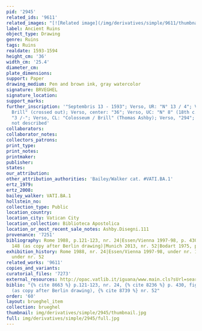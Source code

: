 ```yaml
---
pid: '2945'
related_ids: '9611'
related_images: "[![Related image](/img/derivatives/simple/9611/thumbnail.jpg)](/brughel/9611)"
label: Ancient Ruins
object_type: Drawing
genre: Ruins
tags: Ruins
realdate: 1593-1594
height_cm: '36'
width_cm: '25.4'
diameter_cm: 
plate_dimensions: 
support: Paper
drawing_medium: Pen and brown ink, gray watercolor
signature: BRVEGHEL
signature_location: 
support_marks: 
further_inscription: '"Septembris 13 - 1593"; Verso, UR: "N° 13 / 4"; Verso, "Paul
  Brill" (crossed out); Verso, center: "36"; Verso, UC: "N° 8" (18th c.); Verso, right:
  "3 /-"; Verso, CL: "Colosseum / Brill" (Thomas Ashby); Verso, "294"; Watermark:
  not described'
collaborators: 
collaborator_notes: 
collectors_patrons: 
print_type: 
print_notes: 
printmaker: 
publisher: 
states: 
our_attribution: 
other_attribution_authorities: 'Bailey/Walker cat. #VATI.BA.1'
ertz_1979: 
ertz_2008: 
bailey_walker: VATI.BA.1
hollstein_no: 
collection_type: Public
location_country: 
location_city: Vatican City
location_collection: Biblioteca Apostolica
location_or_most_recent_sale_notes: Ashby.Disegni.111
provenance: '7251'
bibliography: Rome 1988, p.121-123, nr. 24|Essen/Vienna 1997-98, p. 430, fig. 1, nr.
  148 (as copy after Berlin drawing)|Munich 2013, nr. 52|Bodart 1975, p. 32, nr. 111
exhibition_history: Rome 1988, nr. 24|Essen/Vienna 1997-98, under nr. 148|Munich 2013,
  under nr. 52
related_works: '9611'
copies_and_variants: 
curatorial_files: '7273'
external_resources: http://opac.vatlib.it/iguana/www.main.cls?sUrl=search&t=1437674183696&searchProfile=GDS#anchor_Results
biblio: "{% cite 8663 %} p.121-123, nr. 24, {% cite 8236 %} p. 430, fig. 1, nr. 148
  (as copy after Berlin drawing), {% cite 8739 %} nr. 52"
order: '60'
layout: brueghel_item
collection: brueghel
thumbnail: img/derivatives/simple/2945/thumbnail.jpg
full: img/derivatives/simple/2945/full.jpg
---
```

